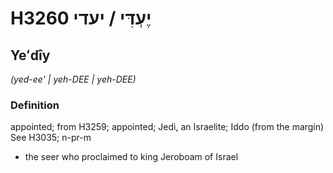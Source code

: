 # H3260 יֶעְדִּי / יעדי

## Yeʻdîy

_(yed-ee' | yeh-DEE | yeh-DEE)_

### Definition

appointed; from H3259; appointed; Jedi, an Israelite; Iddo (from the margin) See H3035; n-pr-m

- the seer who proclaimed to king Jeroboam of Israel
